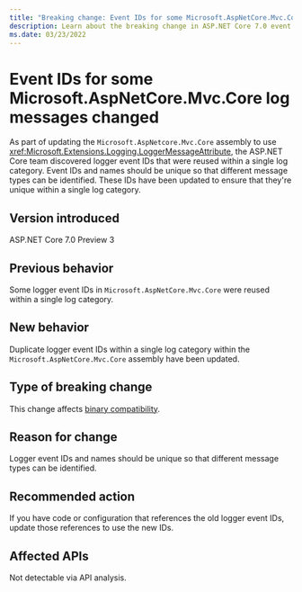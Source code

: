 ```yaml
---
title: "Breaking change: Event IDs for some Microsoft.AspNetCore.Mvc.Core log messages changed"
description: Learn about the breaking change in ASP.NET Core 7.0 event IDs for some Microsoft.AspNetCore.Mvc.Core log messages changed.
ms.date: 03/23/2022
---
```


# Event IDs for some Microsoft.AspNetCore.Mvc.Core log messages changed

As part of updating the `Microsoft.AspNetcore.Mvc.Core` assembly to use <xref:Microsoft.Extensions.Logging.LoggerMessageAttribute>, the ASP.NET Core team discovered logger event IDs that were reused within a single log category. Event IDs and names should be unique so that different message types can be identified. These IDs have been updated to ensure that they're unique within a single log category.

## Version introduced

ASP.NET Core 7.0 Preview 3

## Previous behavior

Some logger event IDs in `Microsoft.AspNetCore.Mvc.Core` were reused within a single log category.

## New behavior

Duplicate logger event IDs within a single log category within the `Microsoft.AspNetCore.Mvc.Core` assembly have been updated.

## Type of breaking change

This change affects [binary compatibility](../../categories.md#binary-compatibility).

## Reason for change

Logger event IDs and names should be unique so that different message types can be identified.

## Recommended action

If you have code or configuration that references the old logger event IDs, update those references to use the new IDs.

## Affected APIs

Not detectable via API analysis.

